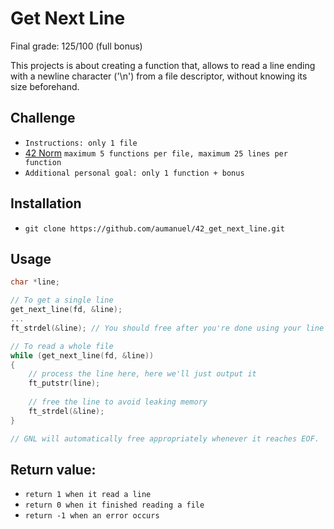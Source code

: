 # Get Next Line
Final grade: 125/100 (full bonus)

This projects is about creating a function that, allows to read a line ending with a newline character ('\n') from a file descriptor, without knowing its size beforehand.

## Challenge

* `Instructions: only 1 file`
* [42 Norm](https://cdn.intra.42.fr/pdf/pdf/960/norme.en.pdf) `maximum 5 functions per file, maximum 25 lines per function`
* `Additional personal goal: only 1 function + bonus`

## Installation

* `git clone https://github.com/aumanuel/42_get_next_line.git`

## Usage
```c
char *line;

// To get a single line
get_next_line(fd, &line);
...
ft_strdel(&line); // You should free after you're done using your line

// To read a whole file
while (get_next_line(fd, &line))
{
	// process the line here, here we'll just output it
	ft_putstr(line);
	
	// free the line to avoid leaking memory
	ft_strdel(&line);
}

// GNL will automatically free appropriately whenever it reaches EOF.
```

## Return value:
* `return 1 when it read a line`
* `return 0 when it finished reading a file`
* `return -1 when an error occurs`
